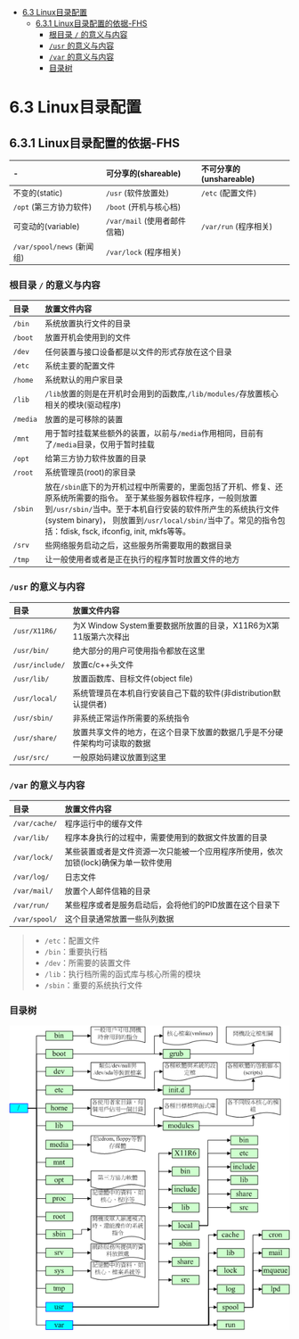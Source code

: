 <!-- TOC -->

- [6.3 Linux目录配置](#63-linux目录配置)
    - [6.3.1 Linux目录配置的依据-FHS](#631-linux目录配置的依据-fhs)
        - [根目录 `/` 的意义与内容](#根目录--的意义与内容)
        - [`/usr` 的意义与内容](#usr-的意义与内容)
        - [`/var` 的意义与内容](#var-的意义与内容)
        - [目录树](#目录树)

<!-- /TOC -->

# 6.3 Linux目录配置

## 6.3.1 Linux目录配置的依据-FHS

-| 可分享的(shareable) | 不可分享的(unshareable)
:---  | :---  | :---
不变的(static) | `/usr` (软件放置处)  | `/etc` (配置文件)
 | `/opt` (第三方协力软件)  | `/boot` (开机与核心档)
可变动的(variable)  | `/var/mail` (使用者邮件信箱) | `/var/run` (程序相关)
 | `/var/spool/news` (新闻组) | `/var/lock` (程序相关)

### 根目录 `/` 的意义与内容  

目录  |   放置文件内容
:---  | :---
`/bin`  | 系统放置执行文件的目录
`/boot` | 放置开机会使用到的文件
`/dev`  | 任何装置与接口设备都是以文件的形式存放在这个目录
`/etc`  | 系统主要的配置文件
`/home` | 系统默认的用户家目录
`/lib`  | `/lib`放置的则是在开机时会用到的函数库,`/lib/modules/`存放置核心相关的模块(驱动程序)
`/media`  | 放置的是可移除的装置
`/mnt`  | 用于暂时挂载某些额外的装置，以前与`/media`作用相同，目前有了`/media`目录，仅用于暂时挂载
`/opt`  | 给第三方协力软件放置的目录
`/root` | 系统管理员(root)的家目录
`/sbin` | 放在`/sbin`底下的为开机过程中所需要的，里面包括了开机、修复、还原系统所需要的指令。 至于某些服务器软件程序，一般则放置到`/usr/sbin/`当中。至于本机自行安装的软件所产生的系统执行文件(system binary)， 则放置到`/usr/local/sbin/`当中了。常见的指令包括：fdisk, fsck, ifconfig, init, mkfs等等。
`/srv`  | 些网络服务启动之后，这些服务所需要取用的数据目录
`/tmp`  | 让一般使用者或者是正在执行的程序暂时放置文件的地方

### `/usr` 的意义与内容

目录  | 放置文件内容
:---  | :---
`/usr/X11R6/` | 为X Window System重要数据所放置的目录，X11R6为X第11版第六次释出
`/usr/bin/` | 绝大部分的用户可使用指令都放在这里
`/usr/include/` | 放置c/c++头文件
`/usr/lib/` | 放置函数库、目标文件(object file)
`/usr/local/` | 系统管理员在本机自行安装自己下载的软件(非distribution默认提供者)
`/usr/sbin/`  | 非系统正常运作所需要的系统指令
`/usr/share/` | 放置共享文件的地方，在这个目录下放置的数据几乎是不分硬件架构均可读取的数据
`/usr/src/` | 一般原始码建议放置到这里

### `/var` 的意义与内容

目录  | 放置文件内容
:---  | :---
`/var/cache/` | 程序运行中的缓存文件
`/var/lib/` | 程序本身执行的过程中，需要使用到的数据文件放置的目录
`/var/lock/`  | 某些装置或者是文件资源一次只能被一个应用程序所使用，依次加锁(lock)确保为单一软件使用
`/var/log/` | 日志文件
`/var/mail/`  | 放置个人邮件信箱的目录
`/var/run/` | 某些程序或者是服务启动后，会将他们的PID放置在这个目录下
`/var/spool/` | 这个目录通常放置一些队列数据

> * `/etc`：配置文件
> * `/bin`：重要执行档
> * `/dev`：所需要的装置文件
> * `/lib`：执行档所需的函式库与核心所需的模块
> * `/sbin`：重要的系统执行文件

### 目录树

![image](resources/directory_tree.gif)